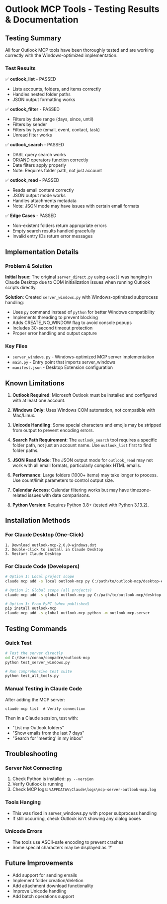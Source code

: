 # Outlook MCP Tools - Testing Results & Documentation

## Testing Summary
All four Outlook MCP tools have been thoroughly tested and are working correctly with the Windows-optimized implementation.

### Test Results
✅ **outlook_list** - PASSED
- Lists accounts, folders, and items correctly
- Handles nested folder paths
- JSON output formatting works

✅ **outlook_filter** - PASSED  
- Filters by date range (days, since, until)
- Filters by sender
- Filters by type (email, event, contact, task)
- Unread filter works

✅ **outlook_search** - PASSED
- DASL query search works
- OR/AND operators function correctly
- Date filters apply properly
- Note: Requires folder path, not just account

✅ **outlook_read** - PASSED
- Reads email content correctly
- JSON output mode works
- Handles attachments metadata
- Note: JSON mode may have issues with certain email formats

✅ **Edge Cases** - PASSED
- Non-existent folders return appropriate errors
- Empty search results handled gracefully
- Invalid entry IDs return error messages

## Implementation Details

### Problem & Solution
**Initial Issue**: The original `server_direct.py` using `exec()` was hanging in Claude Desktop due to COM initialization issues when running Outlook scripts directly.

**Solution**: Created `server_windows.py` with Windows-optimized subprocess handling:
- Uses `py` command instead of `python` for better Windows compatibility
- Implements threading to prevent blocking
- Adds CREATE_NO_WINDOW flag to avoid console popups
- Includes 30-second timeout protection
- Proper error handling and output capture

### Key Files
- `server_windows.py` - Windows-optimized MCP server implementation
- `main.py` - Entry point that imports server_windows
- `manifest.json` - Desktop Extension configuration

## Known Limitations

1. **Outlook Required**: Microsoft Outlook must be installed and configured with at least one account.

2. **Windows Only**: Uses Windows COM automation, not compatible with Mac/Linux.

3. **Unicode Handling**: Some special characters and emojis may be stripped from output to prevent encoding errors.

4. **Search Path Requirement**: The `outlook_search` tool requires a specific folder path, not just an account name. Use `outlook_list` first to find folder paths.

5. **JSON Read Mode**: The JSON output mode for `outlook_read` may not work with all email formats, particularly complex HTML emails.

6. **Performance**: Large folders (1000+ items) may take longer to process. Use count/limit parameters to control output size.

7. **Calendar Access**: Calendar filtering works but may have timezone-related issues with date comparisons.

8. **Python Version**: Requires Python 3.8+ (tested with Python 3.13.2).

## Installation Methods

### For Claude Desktop (One-Click)
```
1. Download outlook-mcp-2.0.0-windows.dxt
2. Double-click to install in Claude Desktop
3. Restart Claude Desktop
```

### For Claude Code (Developers)
```bash
# Option 1: Local project scope
claude mcp add -s local outlook-mcp py C:/path/to/outlook-mcp/desktop-extension/server/main.py

# Option 2: Global scope (all projects)
claude mcp add -s global outlook-mcp py C:/path/to/outlook-mcp/desktop-extension/server/main.py

# Option 3: From PyPI (when published)
pip install outlook-mcp
claude mcp add -s global outlook-mcp python -m outlook_mcp.server
```

## Testing Commands

### Quick Test
```bash
# Test the server directly
cd C:/Users/conno/compadre/outlook-mcp
python test_server_windows.py

# Run comprehensive test suite
python test_all_tools.py
```

### Manual Testing in Claude Code
After adding the MCP server:
```
claude mcp list  # Verify connection
```

Then in a Claude session, test with:
- "List my Outlook folders"
- "Show emails from the last 7 days"
- "Search for 'meeting' in my inbox"

## Troubleshooting

### Server Not Connecting
1. Check Python is installed: `py --version`
2. Verify Outlook is running
3. Check MCP logs: `%APPDATA%\Claude\logs\mcp-server-outlook-mcp.log`

### Tools Hanging
- This was fixed in server_windows.py with proper subprocess handling
- If still occurring, check Outlook isn't showing any dialog boxes

### Unicode Errors
- The tools use ASCII-safe encoding to prevent crashes
- Some special characters may be displayed as '?'

## Future Improvements
- Add support for sending emails
- Implement folder creation/deletion
- Add attachment download functionality
- Improve Unicode handling
- Add batch operations support